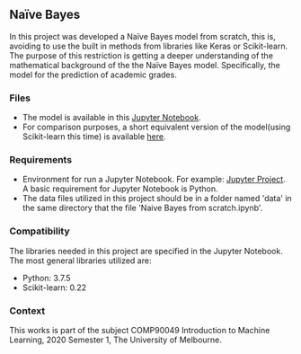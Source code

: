## Naïve Bayes
In this project was developed a Naïve Bayes model from scratch, this is, avoiding to use the built in methods from libraries like Keras or Scikit-learn. The purpose of this restriction is getting a deeper understanding of the mathematical background of the the Naïve Bayes model. Specifically, the model for the prediction of academic grades.

### Files
- The model is available in this [Jupyter Notebook](https://github.com/alexantoniogonzalez2/naive-bayes-from-scratch/blob/master/Naive%20Bayes%20from%20scratch.ipynb).
- For comparison purposes, a short equivalent version of the model(using Scikit-learn this time) is available [here](https://github.com/alexantoniogonzalez2/naive-bayes-from-scratch/blob/master/Naive%20Bayes%20with%20Scikit-learn.ipynb).

### Requirements
- Environment for run a Jupyter Notebook. For example: [Jupyter Project](https://jupyter.org/install). A basic requirement for Jupyter Notebook is Python.   
- The data files utilized in this project should be in a folder named 'data' in the same directory that the file 'Naive Bayes from scratch.ipynb'.


### Compatibility
The libraries needed in this project are specified in the Jupyter Notebook. The most general libraries utilized are:
- Python: 3.7.5
- Scikit-learn: 0.22


### Context
This works is part of the subject COMP90049 Introduction to Machine Learning, 2020 Semester 1, The University of Melbourne.